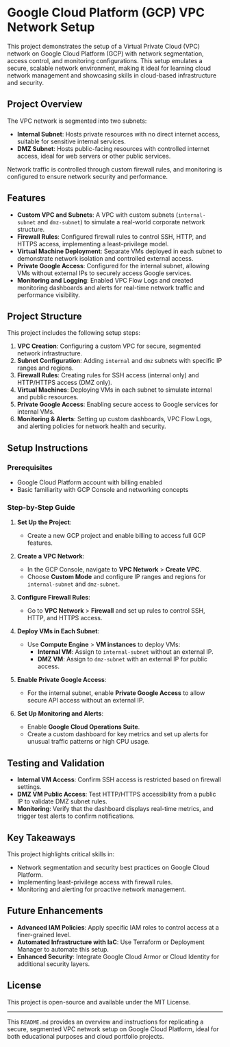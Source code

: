 # Google Cloud Platform (GCP) VPC Network Setup

This project demonstrates the setup of a Virtual Private Cloud (VPC) network on Google Cloud Platform (GCP) with network segmentation, access control, and monitoring configurations. This setup emulates a secure, scalable network environment, making it ideal for learning cloud network management and showcasing skills in cloud-based infrastructure and security.

## Project Overview

The VPC network is segmented into two subnets:
- **Internal Subnet**: Hosts private resources with no direct internet access, suitable for sensitive internal services.
- **DMZ Subnet**: Hosts public-facing resources with controlled internet access, ideal for web servers or other public services.

Network traffic is controlled through custom firewall rules, and monitoring is configured to ensure network security and performance.

## Features

- **Custom VPC and Subnets**: A VPC with custom subnets (`internal-subnet` and `dmz-subnet`) to simulate a real-world corporate network structure.
- **Firewall Rules**: Configured firewall rules to control SSH, HTTP, and HTTPS access, implementing a least-privilege model.
- **Virtual Machine Deployment**: Separate VMs deployed in each subnet to demonstrate network isolation and controlled external access.
- **Private Google Access**: Configured for the internal subnet, allowing VMs without external IPs to securely access Google services.
- **Monitoring and Logging**: Enabled VPC Flow Logs and created monitoring dashboards and alerts for real-time network traffic and performance visibility.

## Project Structure

This project includes the following setup steps:

1. **VPC Creation**: Configuring a custom VPC for secure, segmented network infrastructure.
2. **Subnet Configuration**: Adding `internal` and `dmz` subnets with specific IP ranges and regions.
3. **Firewall Rules**: Creating rules for SSH access (internal only) and HTTP/HTTPS access (DMZ only).
4. **Virtual Machines**: Deploying VMs in each subnet to simulate internal and public resources.
5. **Private Google Access**: Enabling secure access to Google services for internal VMs.
6. **Monitoring & Alerts**: Setting up custom dashboards, VPC Flow Logs, and alerting policies for network health and security.

## Setup Instructions

### Prerequisites

- Google Cloud Platform account with billing enabled
- Basic familiarity with GCP Console and networking concepts

### Step-by-Step Guide

1. **Set Up the Project**: 
   - Create a new GCP project and enable billing to access full GCP features.

2. **Create a VPC Network**:
   - In the GCP Console, navigate to **VPC Network** > **Create VPC**.
   - Choose **Custom Mode** and configure IP ranges and regions for `internal-subnet` and `dmz-subnet`.

3. **Configure Firewall Rules**:
   - Go to **VPC Network** > **Firewall** and set up rules to control SSH, HTTP, and HTTPS access.

4. **Deploy VMs in Each Subnet**:
   - Use **Compute Engine** > **VM instances** to deploy VMs:
     - **Internal VM**: Assign to `internal-subnet` without an external IP.
     - **DMZ VM**: Assign to `dmz-subnet` with an external IP for public access.

5. **Enable Private Google Access**:
   - For the internal subnet, enable **Private Google Access** to allow secure API access without an external IP.

6. **Set Up Monitoring and Alerts**:
   - Enable **Google Cloud Operations Suite**.
   - Create a custom dashboard for key metrics and set up alerts for unusual traffic patterns or high CPU usage.

## Testing and Validation

- **Internal VM Access**: Confirm SSH access is restricted based on firewall settings.
- **DMZ VM Public Access**: Test HTTP/HTTPS accessibility from a public IP to validate DMZ subnet rules.
- **Monitoring**: Verify that the dashboard displays real-time metrics, and trigger test alerts to confirm notifications.

## Key Takeaways

This project highlights critical skills in:
- Network segmentation and security best practices on Google Cloud Platform.
- Implementing least-privilege access with firewall rules.
- Monitoring and alerting for proactive network management.

## Future Enhancements

- **Advanced IAM Policies**: Apply specific IAM roles to control access at a finer-grained level.
- **Automated Infrastructure with IaC**: Use Terraform or Deployment Manager to automate this setup.
- **Enhanced Security**: Integrate Google Cloud Armor or Cloud Identity for additional security layers.

## License

This project is open-source and available under the MIT License.

---

This `README.md` provides an overview and instructions for replicating a secure, segmented VPC network setup on Google Cloud Platform, ideal for both educational purposes and cloud portfolio projects.
